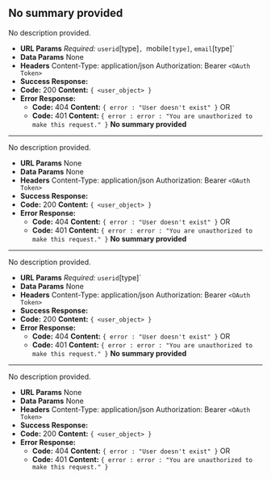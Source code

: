 **No summary provided**
----
  No description provided.
* **URL Params**
  *Required:* `userid`[type]`, `mobile`[type]`, `email`[type]`
* **Data Params**
  None
* **Headers**
  Content-Type: application/json
  Authorization: Bearer `<OAuth Token>`
* **Success Response:**
* **Code:** 200
  **Content:**  `{ <user_object> }`
* **Error Response:**
  * **Code:** 404
  **Content:** `{ error : "User doesn't exist" }`
  OR
  * **Code:** 401
  **Content:** `{ error : error : "You are unauthorized to make this request." }`
**No summary provided**
----
  No description provided.
* **URL Params**
  None
* **Data Params**
  None
* **Headers**
  Content-Type: application/json
  Authorization: Bearer `<OAuth Token>`
* **Success Response:**
* **Code:** 200
  **Content:**  `{ <user_object> }`
* **Error Response:**
  * **Code:** 404
  **Content:** `{ error : "User doesn't exist" }`
  OR
  * **Code:** 401
  **Content:** `{ error : error : "You are unauthorized to make this request." }`
**No summary provided**
----
  No description provided.
* **URL Params**
  *Required:* `userid`[type]`
* **Data Params**
  None
* **Headers**
  Content-Type: application/json
  Authorization: Bearer `<OAuth Token>`
* **Success Response:**
* **Code:** 200
  **Content:**  `{ <user_object> }`
* **Error Response:**
  * **Code:** 404
  **Content:** `{ error : "User doesn't exist" }`
  OR
  * **Code:** 401
  **Content:** `{ error : error : "You are unauthorized to make this request." }`
**No summary provided**
----
  No description provided.
* **URL Params**
  None
* **Data Params**
  None
* **Headers**
  Content-Type: application/json
  Authorization: Bearer `<OAuth Token>`
* **Success Response:**
* **Code:** 200
  **Content:**  `{ <user_object> }`
* **Error Response:**
  * **Code:** 404
  **Content:** `{ error : "User doesn't exist" }`
  OR
  * **Code:** 401
  **Content:** `{ error : error : "You are unauthorized to make this request." }`
